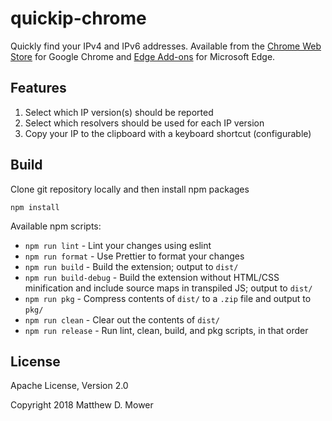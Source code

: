 # quickip-chrome

Quickly find your IPv4 and IPv6 addresses. Available from the [Chrome Web Store](https://chrome.google.com/webstore/detail/quickip/fminocopafmpcihgnilcacgjpcppacfn) for Google Chrome and [Edge Add-ons](https://microsoftedge.microsoft.com/addons/detail/quickip/dlkccijfhgebpigilcjllgbaiedopifj) for Microsoft Edge.

## Features

1. Select which IP version(s) should be reported
1. Select which resolvers should be used for each IP version
1. Copy your IP to the clipboard with a keyboard shortcut (configurable)

## Build

Clone git repository locally and then install npm packages

```
npm install
```

Available npm scripts:

- `npm run lint` - Lint your changes using eslint
- `npm run format` - Use Prettier to format your changes
- `npm run build` - Build the extension; output to `dist/`
- `npm run build-debug` - Build the extension without HTML/CSS minification and include source maps in transpiled JS; output to `dist/`
- `npm run pkg` - Compress contents of `dist/` to a `.zip` file and output to `pkg/`
- `npm run clean` - Clear out the contents of `dist/`
- `npm run release` - Run lint, clean, build, and pkg scripts, in that order

## License

Apache License, Version 2.0

Copyright 2018 Matthew D. Mower
